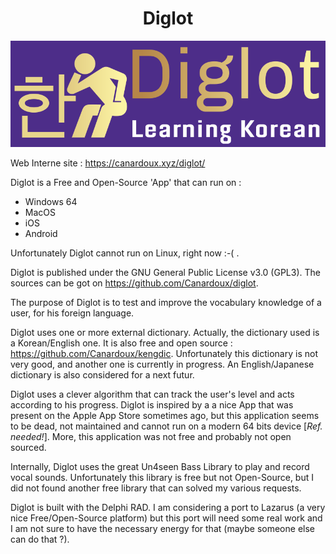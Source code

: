 <div align="center">

# Diglot

![image](doc/images/banner.png)
</div>

Web Interne site : https://canardoux.xyz/diglot/

Diglot is a Free and Open-Source 'App' that can run on :

* Windows 64
* MacOS
* iOS
* Android

Unfortunately  Diglot cannot run on Linux, right now :-( .

Diglot is published under the GNU General Public License v3.0 (GPL3). The sources can be got on https://github.com/Canardoux/diglot.

The purpose of Diglot is to test and improve the vocabulary knowledge of a user, for his foreign language.

Diglot uses one or more external dictionary. Actually, the dictionary used is a Korean/English one. It is also free and open source :
https://github.com/Canardoux/kengdic. Unfortunately this dictionary is not very good, and another one is currently in progress.
An English/Japanese dictionary is also considered for a next futur.

Diglot uses a clever algorithm that can track the user's level and acts according to his progress. Diglot is inspired by a a nice App that was present on the Apple App Store sometimes ago, but this application seems to be dead, not maintained and cannot run on a modern 64 bits device [*Ref. needed!*]. More, this application was not free and probably not open sourced.

Internally, Diglot uses the great Un4seen Bass Library to play and record vocal sounds. Unfortunately this library is free but not Open-Source, but I did not found another free library that can solved my various requests. 

Diglot is built with the Delphi RAD. I am considering a port to Lazarus (a very nice Free/Open-Source platform) but this port will need some real work and I am not sure to have the necessary energy for that (maybe someone else can do that ?).
